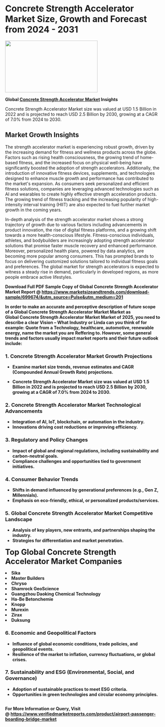 <H1>Concrete Strength Accelerator Market Size, Growth and Forecast from 2024 - 2031</H1><img class="aligncenter size-medium wp-image-584254" src="https://thirdeyenews.in/wp-content/uploads/2024/09/Global-Market-Research-300x168.jpeg" alt="" width="300" height="168" /><p><strong>Global&nbsp;<a href="https://www.marketsizeandtrends.com/download-sample/699674/&amp;utm_source=Pulse&amp;utm_medium=201">Concrete Strength Accelerator Market</a> Insights</strong></p><p>Concrete Strength Accelerator Market size was valued at USD 1.5 Billion in 2022 and is projected to reach USD 2.5 Billion by 2030, growing at a CAGR of 7.0% from 2024 to 2030.</p><p><h2>Market Growth Insights</h2> <p>The strength accelerator market is experiencing robust growth, driven by the increasing demand for fitness and wellness products across the globe. Factors such as rising health consciousness, the growing trend of home-based fitness, and the increased focus on physical well-being have significantly boosted the adoption of strength accelerators. Additionally, the introduction of innovative fitness devices, supplements, and technologies designed to enhance muscle growth and performance has contributed to the market's expansion. As consumers seek personalized and efficient fitness solutions, companies are leveraging advanced technologies such as AI and wearables to create highly effective strength acceleration products. The growing trend of fitness tracking and the increasing popularity of high-intensity interval training (HIIT) are also expected to fuel further market growth in the coming years.</p> <p><strong></strong></p> <p>In-depth analysis of the strength accelerator market shows a strong trajectory of growth due to various factors including advancements in product innovation, the rise of digital fitness platforms, and a growing shift towards a more health-conscious lifestyle. Fitness-conscious individuals, athletes, and bodybuilders are increasingly adopting strength accelerator solutions that promise faster muscle recovery and enhanced performance. Moreover, personalized health plans, powered by data analytics, are becoming more popular among consumers. This has prompted brands to focus on delivering customized solutions tailored to individual fitness goals and preferences. The global market for strength accelerators is expected to witness a steady rise in demand, particularly in developed regions, as more people embrace active lifestyles. <p><strong></p><p><span class=""><strong>Download Full PDF Sample Copy of Global Concrete Strength Accelerator Market Report</strong> @ <a href="https://www.marketsizeandtrends.com/download-sample/699674/&amp;utm_source=Pulse&amp;utm_medium=201" target="_blank">https://www.marketsizeandtrends.com/download-sample/699674/&amp;utm_source=Pulse&amp;utm_medium=201</a></span></p><p>In order to make an accurate and perceptive description of future scope of a Global&nbsp;Concrete Strength Accelerator Market Market as Global&nbsp;Concrete Strength Accelerator Market Market of 2025, you need to describe a clear Vision &ndash; What Industry or Linda can you think of for example: Quote from a Technology, healthcare, automotive, renewable energy, name the market you are Reffering to. However, some general trends and factors usually impact market reports and their future outlook include:</p><h3>1.&nbsp;<strong>Concrete Strength Accelerator Market Growth Projections</strong></h3><ul><li>Examine market size trends, revenue estimates and CAGR (Compounded Annual Growth Rate) projections.</li><li><p>Concrete Strength Accelerator Market size was valued at USD 1.5 Billion in 2022 and is projected to reach USD 2.5 Billion by 2030, growing at a CAGR of 7.0% from 2024 to 2030.</p></li></ul><h3>2.&nbsp;<strong>Concrete Strength Accelerator Market Technological Advancements</strong></h3><ul><li>Integration of AI, IoT, blockchain, or automation in the industry.</li><li>Innovations driving cost reductions or improving efficiency.</li></ul><h3>3.&nbsp;<strong>Regulatory and Policy Changes</strong></h3><ul><li>Impact of global and regional regulations, including sustainability and carbon-neutral goals.</li><li>Compliance challenges and opportunities tied to government initiatives.</li></ul><h3>4.&nbsp;<strong>Consumer Behavior Trends</strong></h3><ul><li>Shifts in demand influenced by generational preferences (e.g., Gen Z, Millennials).</li><li>Emphasis on eco-friendly, ethical, or personalized products/services.</li></ul><h3>5.&nbsp;<strong>Global Concrete Strength Accelerator Market Competitive Landscape</strong></h3><ul><li>Analysis of key players, new entrants, and partnerships shaping the industry.</li><li>Strategies for differentiation and market penetration.</li></ul><p data-pm-slice="1 1 []"><span style="color: inherit; font-family: inherit; font-size: 25px;">Top Global Concrete Strength Accelerator Market Companies</span></p><div class="" data-test-id=""><p><li>Sika</li><li> Master Builders</li><li> Chryso</li><li> Shamrock GeoScience</li><li> Guangzhou Daoking Chemical Technology</li><li> Ha-Be Betonchemie</li><li> Knopp</li><li> Murexin</li><li> Zirax</li><li> Duksung</li></p></div><h3>6.&nbsp;<strong>Economic and Geopolitical Factors</strong></h3><ul><li>Influence of global economic conditions, trade policies, and geopolitical events.</li><li>Resilience of the market to inflation, currency fluctuations, or global crises.</li></ul><h3>7.&nbsp;<strong>Sustainability and ESG (Environmental, Social, and Governance)</strong></h3><ul><li>Adoption of sustainable practices to meet ESG criteria.</li><li>Opportunities in green technologies and circular economy principles.</li></ul><h2><strong style="font-size: 14px;">For More Information or Query, Visit @&nbsp;</strong><a style="background-color: #ffffff; font-size: 14px;" href="https://www.marketsizeandtrends.com/report/concrete-strength-accelerator-market/" target="_blank">https://www.verifiedmarketreports.com/product/airport-passenger-boarding-bridge-market</a></h2>
